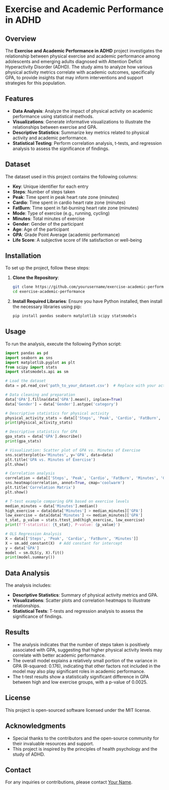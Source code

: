 # Exercise and Academic Performance in ADHD

## Overview
The **Exercise and Academic Performance in ADHD** project investigates the relationship between physical exercise and academic performance among adolescents and emerging adults diagnosed with Attention Deficit Hyperactivity Disorder (ADHD). The study aims to analyze how various physical activity metrics correlate with academic outcomes, specifically GPA, to provide insights that may inform interventions and support strategies for this population.

## Features
- **Data Analysis**: Analyze the impact of physical activity on academic performance using statistical methods.
- **Visualizations**: Generate informative visualizations to illustrate the relationships between exercise and GPA.
- **Descriptive Statistics**: Summarize key metrics related to physical activity and academic performance.
- **Statistical Testing**: Perform correlation analysis, t-tests, and regression analysis to assess the significance of findings.

## Dataset
The dataset used in this project contains the following columns:
- **Key**: Unique identifier for each entry
- **Steps**: Number of steps taken
- **Peak**: Time spent in peak heart rate zone (minutes)
- **Cardio**: Time spent in cardio heart rate zone (minutes)
- **FatBurn**: Time spent in fat-burning heart rate zone (minutes)
- **Mode**: Type of exercise (e.g., running, cycling)
- **Minutes**: Total minutes of exercise
- **Gender**: Gender of the participant
- **Age**: Age of the participant
- **GPA**: Grade Point Average (academic performance)
- **Life Score**: A subjective score of life satisfaction or well-being

## Installation
To set up the project, follow these steps:

1. **Clone the Repository**:
   ```bash
   git clone https://github.com/yourusername/exercise-academic-performance.git
   cd exercise-academic-performance
   ```

2. **Install Required Libraries**:
   Ensure you have Python installed, then install the necessary libraries using pip:
   ```bash
   pip install pandas seaborn matplotlib scipy statsmodels
   ```

## Usage
To run the analysis, execute the following Python script:

```python
import pandas as pd
import seaborn as sns
import matplotlib.pyplot as plt
from scipy import stats
import statsmodels.api as sm

# Load the dataset
data = pd.read_csv('path_to_your_dataset.csv')  # Replace with your actual file path

# Data cleaning and preparation
data['GPA'].fillna(data['GPA'].mean(), inplace=True)
data['Gender'] = data['Gender'].astype('category')

# Descriptive statistics for physical activity
physical_activity_stats = data[['Steps', 'Peak', 'Cardio', 'FatBurn', 'Minutes']].describe()
print(physical_activity_stats)

# Descriptive statistics for GPA
gpa_stats = data['GPA'].describe()
print(gpa_stats)

# Visualization: Scatter plot of GPA vs. Minutes of Exercise
sns.scatterplot(x='Minutes', y='GPA', data=data)
plt.title('GPA vs. Minutes of Exercise')
plt.show()

# Correlation analysis
correlation = data[['Steps', 'Peak', 'Cardio', 'FatBurn', 'Minutes', 'GPA']].corr()
sns.heatmap(correlation, annot=True, cmap='coolwarm')
plt.title('Correlation Matrix')
plt.show()

# T-test example comparing GPA based on exercise levels
median_minutes = data['Minutes'].median()
high_exercise = data[data['Minutes'] > median_minutes]['GPA']
low_exercise = data[data['Minutes'] <= median_minutes]['GPA']
t_stat, p_value = stats.ttest_ind(high_exercise, low_exercise)
print(f'T-statistic: {t_stat}, P-value: {p_value}')

# OLS Regression Analysis
X = data[['Steps', 'Peak', 'Cardio', 'FatBurn', 'Minutes']]
X = sm.add_constant(X)  # Add constant for intercept
y = data['GPA']
model = sm.OLS(y, X).fit()
print(model.summary())
```

## Data Analysis
The analysis includes:
- **Descriptive Statistics**: Summary of physical activity metrics and GPA.
- **Visualizations**: Scatter plots and correlation heatmaps to illustrate relationships.
- **Statistical Tests**: T-tests and regression analysis to assess the significance of findings.

## Results
- The analysis indicates that the number of steps taken is positively associated with GPA, suggesting that higher physical activity levels may correlate with better academic performance.
- The overall model explains a relatively small portion of the variance in GPA (R-squared: 0.176), indicating that other factors not included in the model may also play significant roles in academic performance.
- The t-test results show a statistically significant difference in GPA between high and low exercise groups, with a p-value of 0.0025.

## License
This project is open-sourced software licensed under the MIT license.

## Acknowledgments
- Special thanks to the contributors and the open-source community for their invaluable resources and support.
- This project is inspired by the principles of health psychology and the study of ADHD.

## Contact
For any inquiries or contributions, please contact [Your Name](mailto:your.email@example.com).
